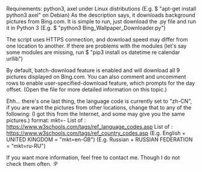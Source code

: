 Requirements: python3, axel under Linux distributions (E.g. $ "apt-get install python3 axel" on Debian)
As the description says, it downloads background pictures from Bing.com.
It is simple to run, just download the .py file and run it in Python 3 (E.g. $ "python3 Bing_Wallpaper_Downloader.py")

The script uses HTTPS connection, and download speed may differ from one location to another.
If there are problems with the modules (let's say some modules are missing, run $ "pip3 install os datetime re calendar urllib")

By default, batch-download feature is enabled and will download all 9 pictures displayed on Bing.com.
You can also comment and uncomment rows to enable user-specified-download feature, which prompts for the day offset.
(Open the file for more detailed information on this topic.)

Ehh... there's one last thing, the language code is currently set to "zh-CN", if you are want the pictures from other locations, 
change that to any of the following: 
(I got this from the Internet, and some may give you the same pictures.)
format: mkt=<Language Code>-<Country Code>
List of <Language Code>: https://www.w3schools.com/tags/ref_language_codes.asp
List of <Country Code>: https://www.w3schools.com/tags/ref_country_codes.asp
(E.g. English + UNITED KINGDOM = "mkt=en-GB") (E.g. Russian + RUSSIAN FEDERATION = "mkt=ru-RU")

If you want more information, feel free to contact me. Though I do not check them often.  :P
